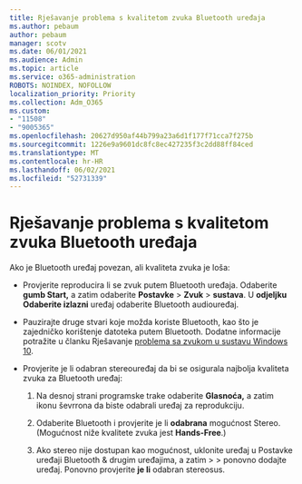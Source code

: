 ```yaml
---
title: Rješavanje problema s kvalitetom zvuka Bluetooth uređaja
ms.author: pebaum
author: pebaum
manager: scotv
ms.date: 06/01/2021
ms.audience: Admin
ms.topic: article
ms.service: o365-administration
ROBOTS: NOINDEX, NOFOLLOW
localization_priority: Priority
ms.collection: Adm_O365
ms.custom:
- "11508"
- "9005365"
ms.openlocfilehash: 20627d950af44b799a23a6d1f177f71cca7f275b
ms.sourcegitcommit: 1226e9a9601dc8fc8ec427235f3c2dd88ff84ced
ms.translationtype: MT
ms.contentlocale: hr-HR
ms.lasthandoff: 06/02/2021
ms.locfileid: "52731339"
---
```

# <a name="fix-the-audio-quality-of-my-bluetooth-device"></a>Rješavanje problema s kvalitetom zvuka Bluetooth uređaja

Ako je Bluetooth uređaj povezan, ali kvaliteta zvuka je loša:

- Provjerite reproducira li se zvuk putem Bluetooth uređaja. Odaberite **gumb Start,** a zatim odaberite **Postavke**  >  **Zvuk**  >  **sustava**. U **odjeljku Odaberite izlazni** uređaj odaberite Bluetooth audiouređaj.

- Pauzirajte druge stvari koje možda koriste Bluetooth, kao što je zajedničko korištenje datoteka putem Bluetooth. Dodatne informacije potražite u članku Rješavanje [problema sa zvukom u sustavu Windows 10](https://support.microsoft.com/en-us/help/4026994).

- Provjerite je li odabran stereouređaj da bi se osigurala najbolja kvaliteta zvuka za Bluetooth uređaj:
    1. Na desnoj strani programske trake odaberite **Glasnoća,** a zatim ikonu ševrrona da biste odabrali uređaj za reprodukciju.

    1. Odaberite Bluetooth i provjerite je li **odabrana** mogućnost Stereo. (Mogućnost niže kvalitete zvuka jest **Hands-Free**.)

    1. Ako stereo nije dostupan kao mogućnost, uklonite uređaj u Postavke uređaji Bluetooth & drugim uređajima, a zatim  >    >  ponovno dodajte uređaj. Ponovno provjerite **je li** odabran stereosus.

